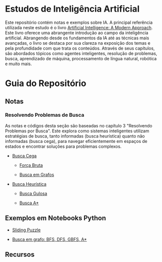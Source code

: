 # Estudos de Inteligência Artificial

Este repositório contém notas e exemplos sobre IA. A principal referência utilizada neste estudo é o livro [Artificial Intelligence: A Modern Approach](https://aima.cs.berkeley.edu/). Este livro oferece uma abrangente introdução ao campo da inteligência artificial. Abrangendo desde os fundamentos da IA até as técnicas mais avançadas, o livro se destaca por sua clareza na exposição dos temas e pela profundidade com que trata os conteúdos. Através de seus capítulos, são abordados tópicos como agentes inteligentes, resolução de problemas, busca, aprendizado de máquina, processamento de língua natural, robótica e muito mais.

# Guia do Repositório

## Notas

### Resolvendo Problemas de Busca

As notas e códigos desta seção são baseadas no capítulo 3 "Resolvendo Problemas por Busca". Este explora como sistemas inteligentes utilizam estratégias de busca, tanto informadas (busca heurística) quanto não informadas (busca cega), para navegar eficientemente em espaços de estados e encontrar soluções para problemas complexos.

- [Busca Cega](./notas/ch1/busca-cega/README.md)

    - [Força Bruta](./notas/ch1/busca-cega/backtracking.md)

    - [Busca em Grafos](./notas/ch1/busca-cega/busca-em-grafos.md) 

- [Busca Heurística](./notas/ch1/busca-heurística/README.md)

    - [Busca Gulosa](./notas/ch1/busca-heurística/busca-gulosa.md)

    - [Busca A*](./notas/ch1/busca-heurística/busca-a-estrela.md)

## Exemplos em Notebooks Python

- [Sliding Puzzle](./notas/ch1/exemplos/sliding-puzzle/sliding-puzzle.ipynb)

- [Busca em grafo: BFS, DFS, GBFS, A*](./notas/ch1/exemplos/graph-search.ipynb)

## Recursos